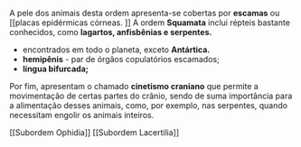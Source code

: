 A pele dos animais desta ordem apresenta-se cobertas por **escamas** ou [[placas epidérmicas córneas. ]] A ordem **Squamata** inclui répteis bastante conhecidos, como **lagartos, anfisbênias e serpentes.**

* encontrados em todo o planeta, exceto **Antártica.**
* **hemipênis** - par de órgãos copulatórios escamados;
* **língua bifurcada;**

Por fim, apresentam o chamado **cinetismo craniano** que permite a movimentação de certas partes do crânio, sendo de suma importância para a alimentação desses animais, como, por exemplo, nas serpentes, quando necessitam engolir os animais inteiros. 

[[Subordem Ophidia]]
[[Subordem Lacertilia]]
